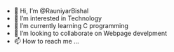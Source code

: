 - 👋 Hi, I’m @RauniyarBishal
- 👀 I’m interested in Technology
- 🌱 I’m currently learning C programming
- 💞️ I’m looking to collaborate on Webpage develpment
- 📫 How to reach me ...

<!---
RauniyarBishal/RauniyarBishal is a ✨ special ✨ repository because its `README.md` (this file) appears on your GitHub profile.
You can click the Preview link to take a look at your changes.
--->
